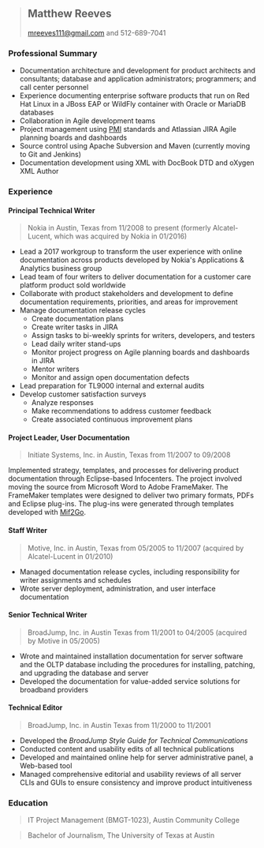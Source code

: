 > ## **Matthew Reeves**
> mreeves111@gmail.com and 512-689-7041

### Professional Summary
* Documentation architecture and development for product architects and consultants; database and application administrators; programmers; and call center personnel
* Experience documenting enterprise software products that run on Red Hat Linux in a JBoss EAP or WildFly container with Oracle or MariaDB databases
* Collaboration in Agile development teams
* Project management using [PMI](https://www.pmi.org) standards and Atlassian JIRA Agile planning boards and dashboards
* Source control using Apache Subversion and Maven (currently moving to Git and Jenkins)
* Documentation development using XML with DocBook DTD and oXygen XML Author

### Experience

#### Principal Technical Writer

> Nokia in Austin, Texas from 11/2008 to present (formerly Alcatel-Lucent, which was acquired by Nokia in 01/2016)

* Lead a 2017 workgroup to transform the user experience with online documentation across products developed by Nokia's Applications & Analytics business group 
* Lead team of four writers to deliver documentation for a customer care platform product sold worldwide
* Collaborate with product stakeholders and development to define documentation requirements, priorities, and areas for improvement
* Manage documentation release cycles
  * Create documentation plans
  * Create writer tasks in JIRA
  * Assign tasks to bi-weekly sprints for writers, developers, and testers
  * Lead daily writer stand-ups
  * Monitor project progress on Agile planning boards and dashboards in JIRA
  * Mentor writers
  * Monitor and assign open documentation defects
* Lead preparation for TL9000 internal and external audits
* Develop customer satisfaction surveys
  * Analyze responses
  * Make recommendations to address customer feedback
  * Create associated continuous improvement plans

#### Project Leader, User Documentation

> Initiate Systems, Inc. in Austin, Texas from 11/2007 to 09/2008

Implemented strategy, templates, and processes for delivering product documentation through Eclipse-based Infocenters. The project involved moving the source from Microsoft Word to Adobe FrameMaker. The FrameMaker templates were designed to deliver two primary formats, PDFs and Eclipse plug-ins. The plug-ins were generated through templates developed with [Mif2Go](http://mif2go.com). 

#### Staff Writer

> Motive, Inc. in Austin, Texas from 05/2005 to 11/2007 (acquired by Alcatel-Lucent in 01/2010)

* Managed documentation release cycles, including responsibility for writer assignments and schedules 
* Wrote server deployment, administration, and user interface documentation

#### Senior Technical Writer

> BroadJump, Inc. in Austin Texas from 11/2001 to 04/2005 (acquired by Motive in 05/2005)

* Wrote and maintained installation documentation for server software and the OLTP database including the procedures for installing, patching, and upgrading the database and server
* Developed the documentation for value-added service solutions for broadband providers

#### Technical Editor

> BroadJump, Inc. in Austin Texas from 11/2000 to 11/2001

* Developed the _BroadJump Style Guide for Technical Communications_
* Conducted content and usability edits of all technical publications
* Developed and maintained online help for server administrative panel, a Web-based tool
* Managed comprehensive editorial and usability reviews of all server CLIs and GUIs to ensure consistency and improve product intuitiveness

### Education

> IT Project Management (BMGT-1023), Austin Community College

> Bachelor of Journalism, The University of Texas at Austin
